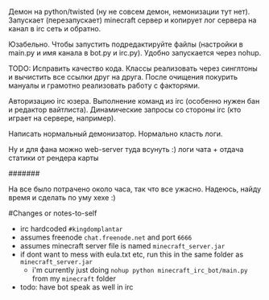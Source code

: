 Демон на python/twisted (ну не совсем демон, немонизации тут нет).
Запускает (перезапускает) minecraft сервер и копирует лог сервера на канал в irc сеть
и обратно.

Юзабельно.
Чтобы запустить подредактируйте файлы (настройки в main.py и имя канала в bot.py и irc.py).
Удобно запускается через nohup.

TODO:
Исправить качество кода.
Классы реализовать через синглтоны и вычистить все ссылки друг на друга.
После очищения покурить мануалы и грамотно реализовать работу с факторями.

Авторизацию irc юзера.
Выполнение команд из irc (особенно нужен бан и редактор вайтлиста).
Динамические запросы со стороны irc (кто играет на сервере, например).

Написать нормальный демонизатор.
Нормально класть логи.

Ну и для фана можно web-server туда всунуть :) логи чата + отдача статики от рендера карты

#######

На все было потрачено около часа, так что все ужасно. Надеюсь, найду время и сделать по уму хехе :)

#Changes or notes-to-self
* irc hardcoded `#kingdomplantar`
* assumes freenode `chat.freenode.net` and port `6666`
* assumes minecraft server file is named `minecraft_server.jar`
* if dont want to mess with eula.txt etc, run this in the same folder as `minecraft_server.jar`
  * i'm currently just doing `nohup python minecraft_irc_bot/main.py` from my `minecraft` folder
* todo: have bot speak as well in irc
